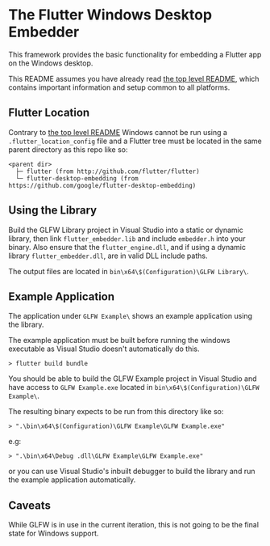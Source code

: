 # The Flutter Windows Desktop Embedder

This framework provides the basic functionality for embedding a Flutter app on the Windows desktop.

This README assumes you have already read [the top level README](../README.md), which contains important information and setup common to all platforms.

## Flutter Location

Contrary to [the top level README](../README.md) Windows cannot be run using a `.flutter_location_config` file and a Flutter tree must be located in the same parent directory as this repo like so:

```
<parent dir>
  ├─ flutter (from http://github.com/flutter/flutter)
  └─ flutter-desktop-embedding (from https://github.com/google/flutter-desktop-embedding)
```

## Using the Library

Build the GLFW Library project in Visual Studio into a static or dynamic library, then link `flutter_embedder.lib` and include `embedder.h` into your binary. Also ensure that the `flutter_engine.dll`, and if using a dynamic library `flutter_embedder.dll`, are in valid DLL include paths.

The output files are located in `bin\x64\$(Configuration)\GLFW Library\`.

## Example Application

The application under `GLFW Example\` shows an example application using the library.

The example application must be built before running the windows executable as Visual Studio doesn't automatically do this.

```
> flutter build bundle
```

You should be able to build the GLFW Example project in Visual Studio and have access to `GLFW Example.exe` located in `bin\x64\$(Configuration)\GLFW Example\`.

The resulting binary expects to be run from this directory like so:

```
> ".\bin\x64\$(Configuration)\GLFW Example\GLFW Example.exe"
```

e.g:

```
> ".\bin\x64\Debug .dll\GLFW Example\GLFW Example.exe"
```

or you can use Visual Studio's inbuilt debugger to build the library and run the example application automatically.

## Caveats

While GLFW is in use in the current iteration, this is not going to be the final state for Windows support.